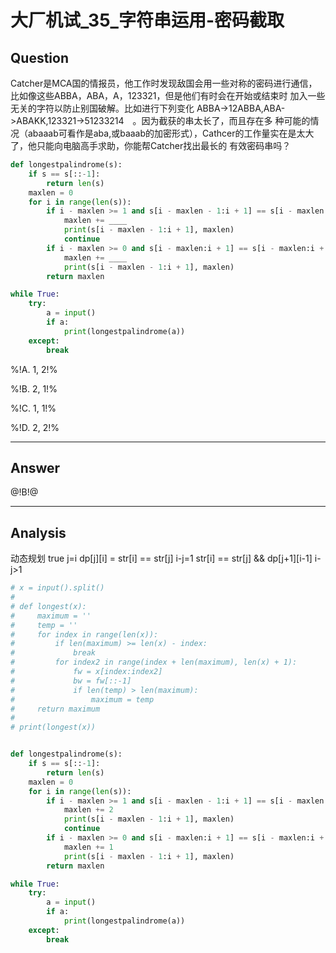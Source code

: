 # 大厂机试_35_字符串运用-密码截取

## Question
Catcher是MCA国的情报员，他工作时发现敌国会用一些对称的密码进行通信，比如像这些ABBA，ABA，A，123321，但是他们有时会在开始或结束时
加入一些无关的字符以防止别国破解。比如进行下列变化 ABBA->12ABBA,ABA->ABAKK,123321->51233214　。因为截获的串太长了，而且存在多
种可能的情况（abaaab可看作是aba,或baaab的加密形式），Cathcer的工作量实在是太大了，他只能向电脑高手求助，你能帮Catcher找出最长的
有效密码串吗？

```python
def longestpalindrome(s):
    if s == s[::-1]:
        return len(s)
    maxlen = 0
    for i in range(len(s)):
        if i - maxlen >= 1 and s[i - maxlen - 1:i + 1] == s[i - maxlen - 1:i + 1][::-1]:
            maxlen += ____
            print(s[i - maxlen - 1:i + 1], maxlen)
            continue
        if i - maxlen >= 0 and s[i - maxlen:i + 1] == s[i - maxlen:i + 1][::-1]:
            maxlen += ____
            print(s[i - maxlen - 1:i + 1], maxlen)
        return maxlen

while True:
    try:
        a = input()
        if a:
            print(longestpalindrome(a))
    except:
        break
```

%!A. 1, 2!%

%!B. 2, 1!%

%!C. 1, 1!%

%!D. 2, 2!%

----

## Answer
@!B!@

----

## Analysis

动态规划
             true                              j=i
dp[j][i] =   str[i] == str[j]                  i-j=1
             str[i] == str[j] && dp[j+1][i-1]  i-j>1
             
```python
# x = input().split()
#
# def longest(x):
#     maximum = ''
#     temp = ''
#     for index in range(len(x)):
#         if len(maximum) >= len(x) - index:
#             break
#         for index2 in range(index + len(maximum), len(x) + 1):
#             fw = x[index:index2]
#             bw = fw[::-1]
#             if len(temp) > len(maximum):
#                 maximum = temp
#     return maximum
#
# print(longest(x))


def longestpalindrome(s):
    if s == s[::-1]:
        return len(s)
    maxlen = 0
    for i in range(len(s)):
        if i - maxlen >= 1 and s[i - maxlen - 1:i + 1] == s[i - maxlen - 1:i + 1][::-1]:
            maxlen += 2
            print(s[i - maxlen - 1:i + 1], maxlen)
            continue
        if i - maxlen >= 0 and s[i - maxlen:i + 1] == s[i - maxlen:i + 1][::-1]:
            maxlen += 1
            print(s[i - maxlen - 1:i + 1], maxlen)
        return maxlen

while True:
    try:
        a = input()
        if a:
            print(longestpalindrome(a))
    except:
        break
```
